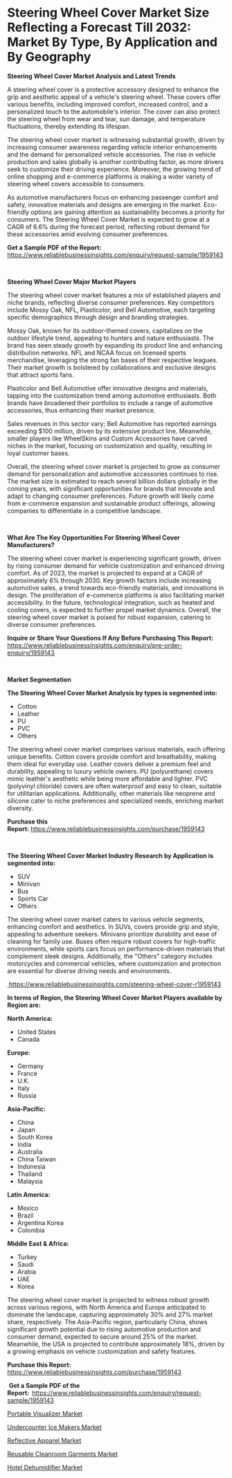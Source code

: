 <p><h1>Steering Wheel Cover Market Size Reflecting a Forecast Till 2032: Market By Type, By Application and By Geography</h1></p><p><strong>Steering Wheel Cover Market Analysis and Latest Trends</strong></p>
<p><p>A steering wheel cover is a protective accessory designed to enhance the grip and aesthetic appeal of a vehicle's steering wheel. These covers offer various benefits, including improved comfort, increased control, and a personalized touch to the automobile's interior. The cover can also protect the steering wheel from wear and tear, sun damage, and temperature fluctuations, thereby extending its lifespan.</p><p>The steering wheel cover market is witnessing substantial growth, driven by increasing consumer awareness regarding vehicle interior enhancements and the demand for personalized vehicle accessories. The rise in vehicle production and sales globally is another contributing factor, as more drivers seek to customize their driving experience. Moreover, the growing trend of online shopping and e-commerce platforms is making a wider variety of steering wheel covers accessible to consumers.</p><p>As automotive manufacturers focus on enhancing passenger comfort and safety, innovative materials and designs are emerging in the market. Eco-friendly options are gaining attention as sustainability becomes a priority for consumers. The Steering Wheel Cover Market is expected to grow at a CAGR of 6.6% during the forecast period, reflecting robust demand for these accessories amid evolving consumer preferences.</p></p>
<p><strong>Get a Sample PDF of the Report:&nbsp;</strong> <a href="https://www.reliablebusinessinsights.com/enquiry/request-sample/1959143?utm_campaign=1847&utm_medium=2&utm_source=Github&utm_content=ia&utm_term=04042025&utm_id=steering-wheel-cover">https://www.reliablebusinessinsights.com/enquiry/request-sample/1959143</a></p>
<p>&nbsp;</p>
<p><strong>Steering Wheel Cover Major Market Players</strong></p>
<p><p>The steering wheel cover market features a mix of established players and niche brands, reflecting diverse consumer preferences. Key competitors include Mossy Oak, NFL, Plasticolor, and Bell Automotive, each targeting specific demographics through design and branding strategies. </p><p>Mossy Oak, known for its outdoor-themed covers, capitalizes on the outdoor lifestyle trend, appealing to hunters and nature enthusiasts. The brand has seen steady growth by expanding its product line and enhancing distribution networks. NFL and NCAA focus on licensed sports merchandise, leveraging the strong fan bases of their respective leagues. Their market growth is bolstered by collaborations and exclusive designs that attract sports fans.</p><p>Plasticolor and Bell Automotive offer innovative designs and materials, tapping into the customization trend among automotive enthusiasts. Both brands have broadened their portfolios to include a range of automotive accessories, thus enhancing their market presence. </p><p>Sales revenues in this sector vary; Bell Automotive has reported earnings exceeding $100 million, driven by its extensive product line. Meanwhile, smaller players like WheelSkins and Custom Accessories have carved niches in the market, focusing on customization and quality, resulting in loyal customer bases.</p><p>Overall, the steering wheel cover market is projected to grow as consumer demand for personalization and automotive accessories continues to rise. The market size is estimated to reach several billion dollars globally in the coming years, with significant opportunities for brands that innovate and adapt to changing consumer preferences. Future growth will likely come from e-commerce expansion and sustainable product offerings, allowing companies to differentiate in a competitive landscape.</p></p>
<p>&nbsp;</p>
<p><strong>What Are The Key Opportunities For Steering Wheel Cover Manufacturers?</strong></p>
<p><p>The steering wheel cover market is experiencing significant growth, driven by rising consumer demand for vehicle customization and enhanced driving comfort. As of 2023, the market is projected to expand at a CAGR of approximately 6% through 2030. Key growth factors include increasing automotive sales, a trend towards eco-friendly materials, and innovations in design. The proliferation of e-commerce platforms is also facilitating market accessibility. In the future, technological integration, such as heated and cooling covers, is expected to further propel market dynamics. Overall, the steering wheel cover market is poised for robust expansion, catering to diverse consumer preferences.</p></p>
<p><strong>Inquire or Share Your Questions If Any Before Purchasing This Report:</strong> <a href="https://www.reliablebusinessinsights.com/enquiry/pre-order-enquiry/1959143?utm_campaign=1847&utm_medium=2&utm_source=Github&utm_content=ia&utm_term=04042025&utm_id=steering-wheel-cover">https://www.reliablebusinessinsights.com/enquiry/pre-order-enquiry/1959143</a></p>
<p>&nbsp;</p>
<p><strong>Market Segmentation</strong></p>
<p><strong>The Steering Wheel Cover Market Analysis by types is segmented into:</strong></p>
<p><ul><li>Cotton</li><li>Leather</li><li>PU</li><li>PVC</li><li>Others</li></ul></p>
<p><p>The steering wheel cover market comprises various materials, each offering unique benefits. Cotton covers provide comfort and breathability, making them ideal for everyday use. Leather covers deliver a premium feel and durability, appealing to luxury vehicle owners. PU (polyurethane) covers mimic leather's aesthetic while being more affordable and lighter. PVC (polyvinyl chloride) covers are often waterproof and easy to clean, suitable for utilitarian applications. Additionally, other materials like neoprene and silicone cater to niche preferences and specialized needs, enriching market diversity.</p></p>
<p><strong>Purchase this Report:&nbsp;</strong><a href="https://www.reliablebusinessinsights.com/purchase/1959143?utm_campaign=1847&utm_medium=2&utm_source=Github&utm_content=ia&utm_term=04042025&utm_id=steering-wheel-cover">https://www.reliablebusinessinsights.com/purchase/1959143</a></p>
<p>&nbsp;</p>
<p><strong>The Steering Wheel Cover Market Industry Research by Application is segmented into:</strong></p>
<p><ul><li>SUV</li><li>Minivan</li><li>Bus</li><li>Sports Car</li><li>Others</li></ul></p>
<p><p>The steering wheel cover market caters to various vehicle segments, enhancing comfort and aesthetics. In SUVs, covers provide grip and style, appealing to adventure seekers. Minivans prioritize durability and ease of cleaning for family use. Buses often require robust covers for high-traffic environments, while sports cars focus on performance-driven materials that complement sleek designs. Additionally, the "Others" category includes motorcycles and commercial vehicles, where customization and protection are essential for diverse driving needs and environments.</p></p>
<p><a href="https://www.reliablebusinessinsights.com/steering-wheel-cover-r1959143?utm_campaign=1847&utm_medium=2&utm_source=Github&utm_content=ia&utm_term=04042025&utm_id=steering-wheel-cover">&nbsp;https://www.reliablebusinessinsights.com/steering-wheel-cover-r1959143</a></p>
<p><strong>In terms of Region, the Steering Wheel Cover Market Players available by Region are:</strong></p>
<p>
    <p> <strong> North America: </strong>
        <ul>
            <li>United States</li>
            <li>Canada</li>
        </ul>
        </p> 
    <p> <strong> Europe: </strong>
        <ul>
            <li>Germany</li>
            <li>France</li>
            <li>U.K.</li>
            <li>Italy</li>
            <li>Russia</li>
        </ul>
        </p> 
    <p> <strong> Asia-Pacific: </strong>
        <ul>
            <li>China</li>
            <li>Japan</li>
            <li>South Korea</li>
            <li>India</li>
            <li>Australia</li>
            <li>China Taiwan</li>
            <li>Indonesia</li>
            <li>Thailand</li>
            <li>Malaysia</li>
        </ul>
        </p> 
    <p> <strong> Latin America: </strong>
        <ul>
            <li>Mexico</li>
            <li>Brazil</li>
            <li>Argentina Korea</li>
            <li>Colombia</li>
        </ul>
        </p> 
    <p> <strong> Middle East & Africa: </strong>
        <ul>
            <li>Turkey</li>
            <li>Saudi</li>
            <li>Arabia</li>
            <li>UAE</li>
            <li>Korea</li>
        </ul>
    </p>
    </p>
<p><p>The steering wheel cover market is projected to witness robust growth across various regions, with North America and Europe anticipated to dominate the landscape, capturing approximately 30% and 27% market share, respectively. The Asia-Pacific region, particularly China, shows significant growth potential due to rising automotive production and consumer demand, expected to secure around 25% of the market. Meanwhile, the USA is projected to contribute approximately 18%, driven by a growing emphasis on vehicle customization and safety features.</p></p>
<p><strong>Purchase this Report: </strong><a href="https://www.reliablebusinessinsights.com/purchase/1959143?utm_campaign=1847&utm_medium=2&utm_source=Github&utm_content=ia&utm_term=04042025&utm_id=steering-wheel-cover">https://www.reliablebusinessinsights.com/purchase/1959143</a></p>
<p>&nbsp;<strong>Get a Sample PDF of the Report:&nbsp;&nbsp;</strong><a href="https://www.reliablebusinessinsights.com/enquiry/request-sample/1959143?utm_campaign=1847&utm_medium=2&utm_source=Github&utm_content=ia&utm_term=04042025&utm_id=steering-wheel-cover">https://www.reliablebusinessinsights.com/enquiry/request-sample/1959143</a></p>
<p><strong></strong></p>
<p><p><a href="https://github.com/seppelharjap/Market-Research-Report-List-1/blob/main/portable-visualizer-market.md?utm_campaign=1847&utm_medium=2&utm_source=Github&utm_content=ia&utm_term=04042025&utm_id=steering-wheel-cover">Portable Visualizer Market</a></p><p><a href="https://github.com/kitsossadien/Market-Research-Report-List-1/blob/main/undercounter-ice-makers-market.md?utm_campaign=1847&utm_medium=2&utm_source=Github&utm_content=ia&utm_term=04042025&utm_id=steering-wheel-cover">Undercounter Ice Makers Market</a></p><p><a href="https://github.com/edriceakeime/Market-Research-Report-List-1/blob/main/reflective-apparel-market.md?utm_campaign=1847&utm_medium=2&utm_source=Github&utm_content=ia&utm_term=04042025&utm_id=steering-wheel-cover">Reflective Apparel Market</a></p><p><a href="https://github.com/fungkychiman/Market-Research-Report-List-1/blob/main/reusable-cleanroom-garments-market.md?utm_campaign=1847&utm_medium=2&utm_source=Github&utm_content=ia&utm_term=04042025&utm_id=steering-wheel-cover">Reusable Cleanroom Garments Market</a></p><p><a href="https://github.com/olesjaquah/Market-Research-Report-List-1/blob/main/hotel-dehumidifier-market.md?utm_campaign=1847&utm_medium=2&utm_source=Github&utm_content=ia&utm_term=04042025&utm_id=steering-wheel-cover">Hotel Dehumidifier Market</a></p></p>